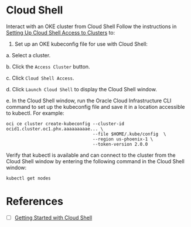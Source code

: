 # Cloud Shell

Interact with an OKE cluster from Cloud Shell
Follow the instructions in [Setting Up Cloud Shell Access to Clusters](https://docs.oracle.com/en-us/iaas/Content/ContEng/Tasks/contengdownloadkubeconfigfile.htm#cloudshelldownload) to:

1. Set up an OKE kubeconfig file for use with Cloud Shell:

a. Select a cluster.

b. Click the `Access Cluster` button.

c. Click `Cloud Shell Access`.

d. Click `Launch Cloud Shell` to display the Cloud Shell window.

e. In the Cloud Shell window, run the Oracle Cloud Infrastructure CLI command to set up the kubeconfig file and save it in a location accessible to kubectl. For example:

```
oci ce cluster create-kubeconfig --cluster-id ocid1.cluster.oc1.phx.aaaaaaaaae... \
                                 --file $HOME/.kube/config  \
                                 --region us-phoenix-1 \
                                 --token-version 2.0.0
```

Verify that kubectl is available and can connect to the cluster from the Cloud Shell window by entering the following command in the Cloud Shell window:

```
kubectl get nodes
```


# References

- [ ] [Getting Started with Cloud Shell](https://docs.oracle.com/en-us/iaas/Content/API/Concepts/cloudshellgettingstarted.htm)
